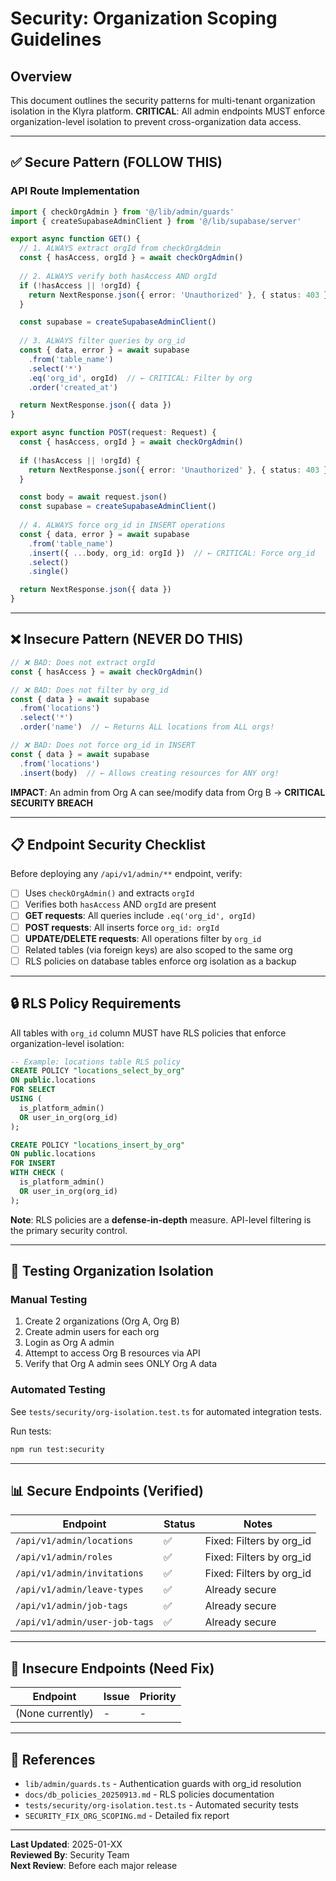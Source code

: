 # Security: Organization Scoping Guidelines

## Overview

This document outlines the security patterns for multi-tenant organization isolation in the Klyra platform. **CRITICAL**: All admin endpoints MUST enforce organization-level isolation to prevent cross-organization data access.

---

## ✅ Secure Pattern (FOLLOW THIS)

### API Route Implementation

```typescript
import { checkOrgAdmin } from '@/lib/admin/guards'
import { createSupabaseAdminClient } from '@/lib/supabase/server'

export async function GET() {
  // 1. ALWAYS extract orgId from checkOrgAdmin
  const { hasAccess, orgId } = await checkOrgAdmin()
  
  // 2. ALWAYS verify both hasAccess AND orgId
  if (!hasAccess || !orgId) {
    return NextResponse.json({ error: 'Unauthorized' }, { status: 403 })
  }

  const supabase = createSupabaseAdminClient()
  
  // 3. ALWAYS filter queries by org_id
  const { data, error } = await supabase
    .from('table_name')
    .select('*')
    .eq('org_id', orgId)  // ← CRITICAL: Filter by org
    .order('created_at')

  return NextResponse.json({ data })
}

export async function POST(request: Request) {
  const { hasAccess, orgId } = await checkOrgAdmin()
  
  if (!hasAccess || !orgId) {
    return NextResponse.json({ error: 'Unauthorized' }, { status: 403 })
  }

  const body = await request.json()
  const supabase = createSupabaseAdminClient()
  
  // 4. ALWAYS force org_id in INSERT operations
  const { data, error } = await supabase
    .from('table_name')
    .insert({ ...body, org_id: orgId })  // ← CRITICAL: Force org_id
    .select()
    .single()

  return NextResponse.json({ data })
}
```

---

## ❌ Insecure Pattern (NEVER DO THIS)

```typescript
// ❌ BAD: Does not extract orgId
const { hasAccess } = await checkOrgAdmin()

// ❌ BAD: Does not filter by org_id
const { data } = await supabase
  .from('locations')
  .select('*')
  .order('name')  // ← Returns ALL locations from ALL orgs!

// ❌ BAD: Does not force org_id in INSERT
const { data } = await supabase
  .from('locations')
  .insert(body)  // ← Allows creating resources for ANY org!
```

**IMPACT**: An admin from Org A can see/modify data from Org B → **CRITICAL SECURITY BREACH**

---

## 📋 Endpoint Security Checklist

Before deploying any `/api/v1/admin/**` endpoint, verify:

- [ ] Uses `checkOrgAdmin()` and extracts `orgId`
- [ ] Verifies both `hasAccess` AND `orgId` are present
- [ ] **GET requests**: All queries include `.eq('org_id', orgId)`
- [ ] **POST requests**: All inserts force `org_id: orgId`
- [ ] **UPDATE/DELETE requests**: All operations filter by `org_id`
- [ ] Related tables (via foreign keys) are also scoped to the same org
- [ ] RLS policies on database tables enforce org isolation as a backup

---

## 🔒 RLS Policy Requirements

All tables with `org_id` column MUST have RLS policies that enforce organization-level isolation:

```sql
-- Example: locations table RLS policy
CREATE POLICY "locations_select_by_org"
ON public.locations
FOR SELECT
USING (
  is_platform_admin() 
  OR user_in_org(org_id)
);

CREATE POLICY "locations_insert_by_org"
ON public.locations
FOR INSERT
WITH CHECK (
  is_platform_admin() 
  OR user_in_org(org_id)
);
```

**Note**: RLS policies are a **defense-in-depth** measure. API-level filtering is the primary security control.

---

## 🧪 Testing Organization Isolation

### Manual Testing

1. Create 2 organizations (Org A, Org B)
2. Create admin users for each org
3. Login as Org A admin
4. Attempt to access Org B resources via API
5. Verify that Org A admin sees ONLY Org A data

### Automated Testing

See `tests/security/org-isolation.test.ts` for automated integration tests.

Run tests:
```bash
npm run test:security
```

---

## 📊 Secure Endpoints (Verified)

| Endpoint | Status | Notes |
|----------|--------|-------|
| `/api/v1/admin/locations` | ✅ | Fixed: Filters by org_id |
| `/api/v1/admin/roles` | ✅ | Fixed: Filters by org_id |
| `/api/v1/admin/invitations` | ✅ | Fixed: Filters by org_id |
| `/api/v1/admin/leave-types` | ✅ | Already secure |
| `/api/v1/admin/job-tags` | ✅ | Already secure |
| `/api/v1/admin/user-job-tags` | ✅ | Already secure |

---

## 🚨 Insecure Endpoints (Need Fix)

| Endpoint | Issue | Priority |
|----------|-------|----------|
| (None currently) | - | - |

---

## 📖 References

- `lib/admin/guards.ts` - Authentication guards with org_id resolution
- `docs/db_policies_20250913.md` - RLS policies documentation
- `tests/security/org-isolation.test.ts` - Automated security tests
- `SECURITY_FIX_ORG_SCOPING.md` - Detailed fix report

---

**Last Updated**: 2025-01-XX  
**Reviewed By**: Security Team  
**Next Review**: Before each major release
